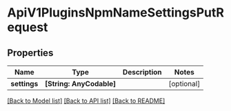 # ApiV1PluginsNpmNameSettingsPutRequest

## Properties
Name | Type | Description | Notes
------------ | ------------- | ------------- | -------------
**settings** | **[String: AnyCodable]** |  | [optional] 

[[Back to Model list]](../README.md#documentation-for-models) [[Back to API list]](../README.md#documentation-for-api-endpoints) [[Back to README]](../README.md)


